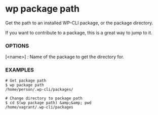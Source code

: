 # wp package path

Get the path to an installed WP-CLI package, or the package directory.

If you want to contribute to a package, this is a great way to jump to it.

### OPTIONS

[&lt;name&gt;]
: Name of the package to get the directory for.

### EXAMPLES

    # Get package path
    $ wp package path
    /home/person/.wp-cli/packages/

    # Change directory to package path
    $ cd $(wp package path) &amp;&amp; pwd
    /home/vagrant/.wp-cli/packages


